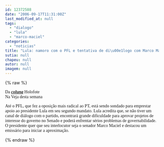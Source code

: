 ```yaml
---
id: 12372588
date: "2006-09-17T11:31:00Z"
last_modified_at: null
tags:
  - "dialogo"
  - "lula"
  - "marco-maciel"
categories:
  - "noticias"
title: "Lula: namoro com o PFL e tentativa de di\u00e1logo com Marco Maciel"
sutia: null
chapeu: null
autor: null
imagem: null
---
```

{% raw %}
<p><P><FONT face=Verdana>Da <STRONG><EM><A href=\"https://veja.abril.uol.com.br/200906/holofote.html\" target=_blank>coluna</A></EM></STRONG> Holofote<BR>Na Veja desta semana</FONT></P></p>
<p><P><FONT face=Verdana>Até o PFL, que fez a oposição mais radical ao PT, está sendo sondado para emprestar apoio ao presidente Lula em seu segundo mandato. Lula acredita que, se não tiver um canal de diálogo com o partido, encontrará grande dificuldade para aprovar projetos de interesse do governo no Senado e poderá enfrentar sérios problemas de governabilidade. O presidente quer que seu interlocutor seja o senador Marco Maciel e destacou um emissário para iniciar a aproximação.</FONT></P> </p>
{% endraw %}